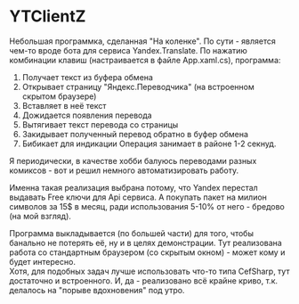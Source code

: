 # YTClientZ
Небольшая программка, сделанная "На коленке".
По сути - является чем-то вроде бота для сервиса Yandex.Translate.
По нажатию комбинации клавиш (настраивается в файле App.xaml.cs), программа:
1. Получает текст из буфера обмена
2. Открывает страницу "Яндекс.Переводчика" (на встроенном скрытом браузере)
3. Вставляет в неё текст
4. Дожидается появления перевода
5. Вытягивает текст перевода со страницы
6. Закидывает полученный перевод обратно в буфер обмена
7. Бибикает для индикации
Операция занимает в районе 1-2 секнуд.

Я периодически, в качестве хобби балуюсь переводами разных комиксов - вот и решил немного автоматизировать работу.

Именна такая реализация выбрана потому, что Yandex перестал выдавать Free ключи для Api сервиса. 
А покупать пакет на милион символов за 15$ в месяц, ради использования 5-10% от него - бредово (на мой взгляд).

Программа выкладывается (по большей части) для того, чтобы банально не потерять её, ну и в целях демонстрации.
Тут реализована работа со стандартным браузером (со скрытым окном) - может кому и будет интересно.  
Хотя, для подобных задач лучше использовать что-то типа CefSharp, тут достаточно и встроенного.
И, да - реализовано всё крайне криво, т.к. делалось на "порыве вдохновения" под утро.
